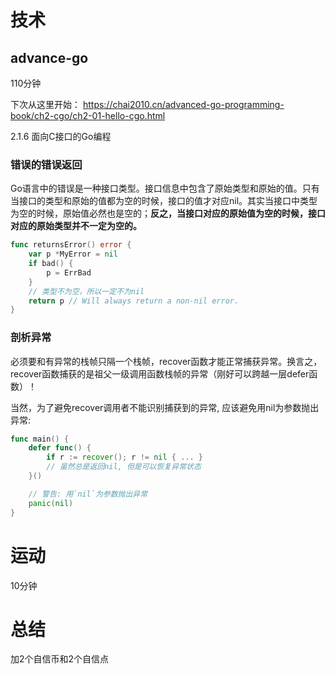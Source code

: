 # 技术
## advance-go
110分钟

下次从这里开始： https://chai2010.cn/advanced-go-programming-book/ch2-cgo/ch2-01-hello-cgo.html

2.1.6 面向C接口的Go编程

### 错误的错误返回
Go语言中的错误是一种接口类型。接口信息中包含了原始类型和原始的值。只有当接口的类型和原始的值都为空的时候，接口的值才对应nil。其实当接口中类型为空的时候，原始值必然也是空的；**反之，当接口对应的原始值为空的时候，接口对应的原始类型并不一定为空的。**

```go
func returnsError() error {
    var p *MyError = nil
    if bad() {
        p = ErrBad
    }
    // 类型不为空，所以一定不为nil
    return p // Will always return a non-nil error.
}
```

### 剖析异常
必须要和有异常的栈帧只隔一个栈帧，recover函数才能正常捕获异常。换言之，recover函数捕获的是祖父一级调用函数栈帧的异常（刚好可以跨越一层defer函数）！

当然，为了避免recover调用者不能识别捕获到的异常, 应该避免用nil为参数抛出异常:
```go
func main() {
    defer func() {
        if r := recover(); r != nil { ... }
        // 虽然总是返回nil, 但是可以恢复异常状态
    }()

    // 警告: 用`nil`为参数抛出异常
    panic(nil)
}
```

# 运动
10分钟

# 总结
加2个自信币和2个自信点